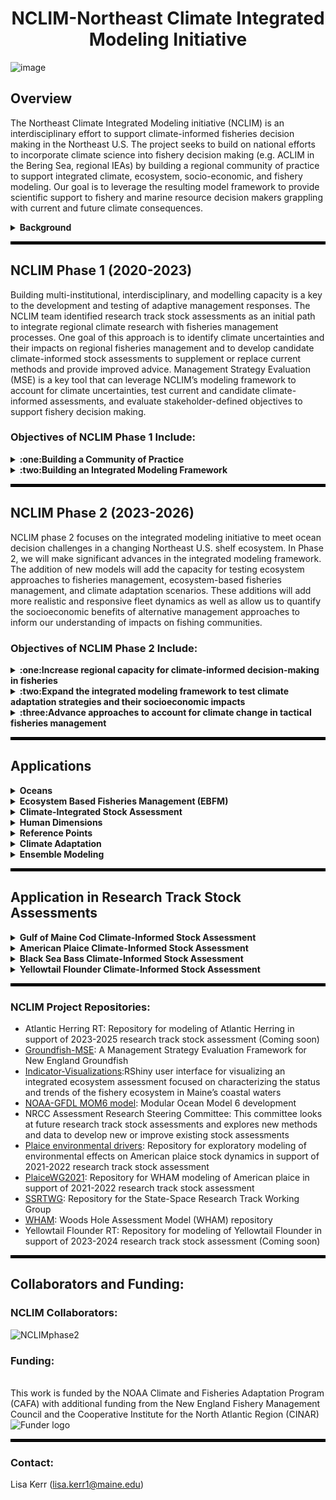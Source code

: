 <div align='center'><h1> NCLIM-Northeast Climate Integrated Modeling Initiative</h1></div>

![image](https://user-images.githubusercontent.com/12434114/156226599-91123e8e-d605-4dd7-80c1-eab3260702da.png)

## Overview
The Northeast Climate Integrated Modeling initiative (NCLIM) is an interdisciplinary effort to support climate-informed fisheries decision making in the Northeast U.S. The project seeks to build on national efforts to incorporate climate science into fishery decision making (e.g. ACLIM in the Bering Sea, regional IEAs) by building a regional community of practice to support integrated climate, ecosystem, socio-economic, and fishery modeling. Our goal is to leverage the resulting model framework to provide scientific support to fishery and marine resource decision makers grappling with current and future climate consequences.

<!-- start Background section -->
<details>
<summary><b> Background </b></summary>
Commercial and recreational fisheries are economic and cultural staples for many communities in the Northeast U.S., but changing environmental conditions call into question the long-term viability of these fisheries. Observed shifts in species distributions and productivity have already been linked to ocean warming and these impacts are expected to grow over time as waters in the Northwest Atlantic continue to warm at a rate four times the global average. There is an increasing need to understand how environmental shifts impact fisheries and develop adaptive strategies for fisheries to continue operating in the future.  

<p align="center">
<img src="https://github.com/Northeast-Climate-Integrated-Modeling/.github/blob/main/profile/NCLIM_Overview_v3.png" alt="Overview figure">
</p>

Beyond biological and ecosystem impacts, changing climate can directly impact the efficacy of existing fisheries management efforts. Stock assessments make data-informed assumptions about biological processes (e.g. growth, recruitment, and mortality) and harvesting characteristics (e.g. survey and fishery catchability) to evaluate stock status. Failure to identify and integrate climate impacts on stock and fishery dynamics into management procedures can result in biased estimates of stock status and ineffective harvest control rules. There is a need to identify when and how climate influences stock and fishery dynamics and to explore candidate management procedures that account for climate impacts more explicitly. 

</details>
<!-- end Background section -->

<hr style="border:2px solid black">

<!-- start NCLIM Phase 1 section -->

## NCLIM Phase 1 (2020-2023)

Building multi-institutional, interdisciplinary, and modelling capacity is a key to the development and testing of adaptive management responses. The NCLIM team identified research track  stock assessments as an initial path to integrate regional climate research with fisheries management processes. One goal of this approach is to identify climate uncertainties and their impacts on regional fisheries management and to develop candidate climate-informed stock assessments to supplement or replace current methods and provide improved advice. Management Strategy Evaluation (MSE) is a key tool that can leverage NCLIM’s modeling framework to account for climate uncertainties, test current and candidate climate-informed assessments, and evaluate stakeholder-defined objectives to support fishery decision making.

### Objectives of NCLIM Phase 1 Include: 
<!-- start Building a Community of Practice section -->
<details>
<summary><b> :one:Building a Community of Practice </b></summary>
  
#### Meeting Goals:
1) Advance capacity of the broad regional team to develop products that support fisheries and marine resource management, as well as a general understanding of a changing marine ecosystem
2) Promote mutual learning across disciplines to enable integration and linkages across individual research and modeling efforts
3) Transfer of climate knowledge, tools, and products within NOAA to the region

#### Join the Northeast Climate-Fisheries Seminar Series

This seminar series will focus on sharing climate-fisheries research in the U.S. Northeast region with the goal of building broader awareness of efforts across research groups and facilitating collaboration. We invite presentations on research projects that are either in progress or recently completed.  We anticipate talks will cover a variety of themes, including: 
1) Advances in ocean observations, modeling, and prediction
2) Mechanistic studies of climate/environmental impacts on marine fish and invertebrates
3) Marine species habitat, distribution, and abundance modeling,
4) Climate enhanced stock assessments and fisheries management
5) Climate informed studies on human dimensions and economics. 

The series is held on the last Thursday of each month from noon to 1pm. Remote Access through Google Meet:   
https://meet.google.com/paw-jhrb-nzr
</details>
<!-- end Building a Community of Practice section -->

<!-- start Building an Integrated Modeling Framework section -->
<details>
<summary><b> :two:Building an Integrated Modeling Framework </b></summary>

The NCLIM modeling framework aims to integrate: 
1) Global climate models
2) Regional oceanographic models
3) Ecosystem and population models
4) Human dimensions models  

Our development of an integrated modeling framework has progressed during the initial phase of NCLIM and leverages several aspects of ongoing research, including advances in regional ocean modeling (i.e., NOAA-GFDL MOM6 model), a next generation stock assessment (i.e., Woods Hole Assessment Model, WHAM), and an existing management strategy evaluation framework (i.e., Groundfish-MSE). We have also made significant progress on development of a dynamic range model that simulates a spatially explicit age structured population that can emulate temperature dependence of life processes (e.g., recruitment, natural mortality, and dispersal). The framework is built for testing the robustness of fisheries management strategies to climate change impacts, including shifting species distribution and changes in fish productivity. 

</details>
<!-- end Building an Integrated Modeling Framework section -->
  
<!-- end NCLIM phase 1 section -->

<hr style="border:2px solid black">

<!-- start NCLIM Phase 2 section -->
## NCLIM Phase 2 (2023-2026)

NCLIM phase 2 focuses on the integrated modeling initiative to meet ocean decision challenges in a changing Northeast U.S. shelf ecosystem. In Phase 2, we will make significant advances in the integrated modeling framework. The addition of new models will add the capacity for testing ecosystem approaches to fisheries management, ecosystem-based fisheries management, and climate adaptation scenarios. These additions will add more realistic and responsive fleet dynamics as well as allow us to quantify the socioeconomic benefits of alternative management approaches to inform our understanding of impacts on fishing communities.

### Objectives of NCLIM Phase 2 Include: 
<!-- start Increase regional capacity for climate-informed decision-making in fisheries section -->
<details>
<summary><b> :one:Increase regional capacity for climate-informed decision-making in fisheries </b></summary>
  
#### Increasing regional capacity through:
1) Expanding NCLIM team expertise
2) Growing the NCLIM community of practice through stakeholder engagement
3) Co-developing climate adaptation strategy scenarios

</details>
<!-- end Increase regional capacity for climate-informed decision-making in fisheries -->

<!-- start Expand the integrated modeling framework to test climate adaptation strategies and their socioeconomic impacts section -->
<details>
<summary><b> :two:Expand the integrated modeling framework to test climate adaptation strategies and their socioeconomic impacts </b></summary>

#### Expanding the integrated modeling framework by: 
1) Linking climate, ecosystem, and human dimensions models
2) Simulation testing the performance of climate adaptation strategies
3) Developing models to support climate adaptation scenarios  

</details>
<!-- end Expand the integrated modeling framework to test climate adaptation strategies and their socioeconomic impacts section -->

<!-- start Advance approaches to account for climate change in tactical fisheries management section -->
<details>
<summary><b> :three:Advance approaches to account for climate change in tactical fisheries management </b></summary>

#### Advancing approaches by:
1) Integrating climate impacts on fish stock dynamics into stock assessment
2) Defining biological reference points in a dynamic environment
3) Exploring novel approaches to account for climate risk in setting catch advice
  
</details>
<!-- end Advance approaches to account for climate change in tactical fisheries management section -->

<hr style="border:2px solid black">

## Applications

<!-- start Oceans section -->
<details>
<summary><b> Oceans </b></summary>
  
#### Coupled Global Climate and Regional Ocean Circulation Models 
Project Leads: V. Saba amd E. Curchitser
</details>
<!-- end Oceans section -->

<!-- start Ecosystem Based Fisheries Management (EBFM) section -->
<details>
<summary><b> Ecosystem Based Fisheries Management (EBFM) </b></summary>

#### Simulation Testing the Performance of EBFM Strategies 
<img align="right" src="https://i.ibb.co/Vv42bdS/NCLIM-simulation-testing2.png" width="275" alt="My Image">

Project Leads: G. Fay, L. Kerr, S. Large

This project aims to compare the performance of the following within the Georges Bank region, using Hydra as an operating model:
1) Single species management: status quo stock assessment and management with no consideration of climate impacts in the assessment or in the estimation of reference points
2) Single species-EAFM: climate-informed assessment and management which accounts for non-stationarity and/or climate drivers of stock dynamics and allows for dynamic biological reference points
3) EBFM: assessment and management that accounts for species interactions and harvest  management based on species-complex reference points (i.e., ceilings/floor)

</details>
<!-- end Ecosystem Based Fisheries Management (EBFM) section -->

<!-- start Climate-Integrated Stock Assessment section -->
<details>
<summary><b> Climate-Integrated Stock Assessment </b></summary>

Project Leads: L. Kerr, T. Miller, J. Deroba, S. Cadrin, A. Hansell
</details>
<!-- end Climate-Integrated Stock Assessment section -->

<!-- start Human Dimensions section -->
<details>
<summary><b> Human Dimensions </b></summary>
  
#### Developing a fully coupled, agent-based economic model that assesses the response of the fleet (i.e., firm) to changing species availability
Project Leads: M-Y Lee, A. Birchenback
#### Research Questions:
1) How will fishing fleets respond to a changing climate and changing species availability in terms of potential adaptation strategies, including targeting, timing, and diversification strategies?
2) How will fishing fleets respond to changing management (e.g., ACL changes that affect quote prices)?
3) How will changes in climate and management exacerbate or mitigate economic inequality of fishery participants?
4) Which communities will gain, and which will lose as the distribution of fish stocks changes?

</details>
<!-- end Human Dimensions section -->

<!-- start Reference Points section -->
<details>
<summary><b> Reference Points </b></summary>
  
#### Simulation testing the performance of alternative methods for defining reference points under climate change
Project Leads: L. Kerr, J. Weidenmann, J. Deroba, S. Cadrin

#### Workshop: Defining Biological Reference Points (BPRs) in a Dynamic Northeast U.S. Maring Environment
Location UMass Darthmouth, SMAST
<br>
When: January 8-9, 2024

#### Workshop Objectives:
1) Identify need to redefine reference points in a changing ecosystem
2) Review existing approaches to defining biological reference points
3) Evaluation of approaches to defining BRPs in other areas of the US and globally
4) Synthesize recommendations for estimating reference points for stocks in our changing ecosystem

</details>
<!-- end Reference Points section -->

<!-- start Climate Adaptation section -->
<details>
<summary><b> Climate Adaptation </b></summary>

#### Using stakeholder feedback to inform the design of climate adaptation scenarios for simulation testing
Project Leads: K. Mills, M. Cutler

The goals of this projects are to:
1) Characterize climate adaptation strategies employed in the Northeast U.S. fisheries system and document how fishers and communities are adapting to a changling climate
2) Inform the development of future climate adaptation scenarios that will be quantitatively evaluated through simulation testing
3) Evaluate the effectiveness of potential adaptation strategies for specific climate impacts and fishery contexts

</details>
<!-- end Climate Adaptation section -->

<!-- start Ensemble Modeling section -->
<details>
<summary><b> Ensemble Modeling </b></summary>
  
#### Accounting for climate risk in catch advice
Project Leads: T. Miller, L. Kerr

Ensemble modeling provides an alternative approach for accounting for uncertainty by addressing structural uncertainty in the assessment through combining multiple models’ predictions into an ensemble set.
This approach is a departure from the current paradigm of selecting the “best” model for use in generating advice.
In the context of research track stock assessments, we are increasingly exploring multiple formulations of assessments, including models incorporating time-varying
dynamics with linkages to ecosystem covariates, but still are constrained to put forward a single “best” model for use in setting catch advice. 
Ensemble modeling can provide an opportunity for diverse representations of the dynamics of fish stocks in setting fisheries catch advice. We will use simulation testing to explore the following questions:
* Does using the weighted catch advice for the “best” model provide better catch advice?
* Does using the weighted catch advice across candidate models provide better catch advice?

</details>
<!-- end Ensemble Modeling section -->
<!-- end NCLIM phase 2 section -->

<hr style="border:2px solid black">

## Application in Research Track Stock Assessments

<!-- start Gulf of Maine Cod Climate-Informed Stock Assessment section -->
<details>
<summary><b> Gulf of Maine Cod Climate-Informed Stock Assessment </b></summary>
<br>
Atlantic cod is an iconic species in the Northeast U.S. that historically supported large domestic and foreign fisheries, but is now considered overfished with overfishing occurring. Difficulties rebuilding the stock may be hindered by recent decreases in productivity and increased mortality attributed to warming ocean temperatures. Incorporating time-varying and temperature-dependent natural mortality has been shown to improve stock assessment diagnostics for this species, but there is room for further exploration of climate links to population dynamics. The NCLIM framework will be leveraged to integrate climate considerations into the research track stock assessment process for Gulf of Maine cod.

#### Project Goals:
* Explore assessment models that allow for time-varying processes
* Develop and test candidate assessments using the NCLIM framework in collaboration with the [Research Track Working Group for Atlantic Cod](https://www.fisheries.noaa.gov/event/research-track-working-group-2023-improving-assessments-atlantic-cod)
* Compare candidate and status quo assessments
* Share findings with WG members and synthesize climate context for WG report (TOR1)
<br> 
</details>
<!-- end Gulf of Maine Cod Climate-Informed Stock Assessment section -->

<!-- start American Plaice Climate-Informed Stock Assessment Framework section -->
<details>
<summary><b> American Plaice Climate-Informed Stock Assessment </b></summary>
<br>
American plaice is a commercially important flatfish in the Northeast U.S. and Canada that is considered rebuilt.  In recent years plaice have shifted further offshore and into deeper water, this shift is expected to continue with likely negative effects on the stock as ocean temperatures warm and suitable habitat contracts. Temperature has been shown to influence plaice distribution, depth, growth rate, recruitment, and possibly maturity, while other climate drivers (e.g. NAO, AMO) have been linked to changing recruits per spawner and distribution. Although population dynamics and distribution have clear links to climate dynamics, to date these influences have not been incorporated into stock assessments for plaice nor has this knowledge been used to provide estimates of climate uncertainties that may benefit decision-making processes. The NCLIM framework will be leveraged to integrate climate considerations into the research track stock assessment process for American plaice. 

#### Project Goals:
* Identify key climate drivers for American plaice and proposed links to stock dynamics
* Develop and test candidate assessments using the NCLIM framework in collaboration with the American Plaice Assessment Working Group (WG)
* Compare candidate and status quo assessments (Woods Hole Assessment Model code available [here](https://github.com/ahart1/PlaiceWG2021))
* Share findings with WG members and synthesize climate context for WG report (TOR1)

Key climate-informed products and working papers:
* [Working paper: Spatio-temporal dynamics of American plaice (Hippoglossoides platessoides) in US
2 waters of the northwest Atlantic](https://apps-nefsc.fisheries.noaa.gov/saw/sasi/uploads/WP12_Plaice_VAST-v2.pdf)
* [Working paper: Ecosystem profile of American plaice](https://apps-nefsc.fisheries.noaa.gov/saw/sasi/uploads/WP14%20Behan%20etal%20Ecosystem%20Profile.pdf)
* [Working paper: Environmental influences on American Plaice stock dynamics](https://apps-nefsc.fisheries.noaa.gov/saw/sasi/uploads/WP16%20Behan%20_%20Kerr%20Ecosystem%20Drivers.pdf)
* [Working paper: A state-space assessment of American plaice using the Woods Hole Assessment Model (WHAM)](https://apps-nefsc.fisheries.noaa.gov/saw/sasi/uploads/WP18%20Hart%20etal%20WHAM.pdf)
* All assessment products and results can be found on the [NEFSC Stock Assessment Support Information portal](https://apps-nefsc.fisheries.noaa.gov/saw/sasi/sasi_report_options.php) for the 2022 American plaice Research Track Assessment 
<br>
</details>
<!-- end American Plaice Climate-Informed Stock Assessment section -->

<!-- start Black Sea Bass Climate-Informed Stock Assessment section -->
<details>
<summary><b> Black Sea Bass Climate-Informed Stock Assessment </b></summary>
<br>
Black sea bass is a commercially and recreationally important species in the New England and Mid-Atlantic regions that has shown increased productivity in response to warming temperatures. The species has exhibited a northward shift in response to climate that is  captured by divergent state surveys (increases in northern surveys and decreases in the south) but the coastwide survey suggests variability without trend. The single-area stock assessment proposed in 2012 struggled to replicate these divergent survey trends and the model ultimately did not pass review. Subsequent work found that two-area models exhibited improved fit to survey data, and there is interest in further exploring approaches to account for climate-driven species distribution shifts in stock assessments. The NCLIM framework will be leveraged to integrate climate considerations into the research track stock assessment process for black sea bass.

#### Project Goals:
* Explore assessment models that can account for changing resource distribution and productivity
* Develop and test candidate assessments using the NCLIM framework in collaboration with the Black Sea Bass Assessment Working Group (WG)
* Compare candidate and status quo assessments
* Share findings with WG members and synthesize climate context for WG report (TOR1)
<br>  
</details>
<!-- end Black Sea Bass Climate-Informed Stock Assessment section -->

<!-- start Yellowtail Flounder Climate-Informed Stock Assessment section -->
<details>
<summary><b> Yellowtail Flounder Climate-Informed Stock Assessment </b></summary>
<br>
Yellowtail flounder (Limanda ferruginea) inhabits continental shelf waters from the Gulf of St. Lawrence to the Mid-Atlantic Bight, managed by the NEFMC for three stocks: CCGOM, SNEMA, and GB. Despite efforts to reduce fishing, stocks remain historically low, possibly due to warming waters affecting recruitment. Vulnerability to climate change varies among stocks, with SNEMA likely to migrate poleward due to its southern location, while CCGOM may move to deeper waters to avoid shallower, warmer regions.  The NCLIM framework will be leveraged to integrate climate considerations into the research track stock assessment process for yellowtail flounder.

#### Project Goals:
* Explore assessment models that can account for changing resource distribution and productivity
* Develop and test candidate assessments using the NCLIM framework in collaboration with the Yellowtail Flounder Assessment Working Group (WG)
* Compare candidate and status quo assessments
* Share findings with WG members and synthesize climate context for WG report (TOR1)
<br>  
</details>
<!-- end Yellowtail Flounder Climate-Informed Stock Assessment section -->

<hr style="border:2px solid black">

### NCLIM Project Repositories:
- Atlantic Herring RT: Repository for modeling of Atlantic Herring in support of 2023-2025 research track stock assessment (Coming soon)
- [Groundfish-MSE](https://github.com/Northeast-Climate-Integrated-Modeling/groundfish-MSE): A Management Strategy Evaluation Framework for New England Groundfish
- [Indicator-Visualizations](https://github.com/Jamie-Behan/Indicator_Visualizations):RShiny user interface for visualizing an integrated ecosystem assessment focused on characterizing the status and trends of the fishery ecosystem in Maine’s coastal waters
- [NOAA-GFDL MOM6 model](https://github.com/NOAA-GFDL/MOM6-examples): Modular Ocean Model 6 development
- NRCC Assessment Research Steering Committee: This committee looks at future research track stock assessments and explores new methods and data to develop new or improve existing stock assessments
- [Plaice environmental drivers](https://github.com/Jamie-Behan/AM_Plaice_environmental_drivers): Repository for exploratory modeling of environmental effects on American plaice stock dynamics in support of 2021-2022 research track stock assessment
- [PlaiceWG2021](https://github.com/ahart1/PlaiceWG2021): Repository for WHAM modeling of American plaice in support of 2021-2022 research track stock assessment
- [SSRTWG](https://github.com/timjmiller/SSRTWG): Repository for the State-Space Research Track Working Group
- [WHAM](https://github.com/timjmiller/wham): Woods Hole Assessment Model (WHAM) repository
- Yellowtail Flounder RT: Repository for modeling of Yellowtail Flounder in support of 2023-2024 research track stock assessment (Coming soon)

<hr style="border:2px solid black">

</details>


## Collaborators and Funding: 
<!-- start Collaborators section -->
### NCLIM Collaborators:
  
![NCLIMphase2](https://github.com/Northeast-Climate-Integrated-Modeling/.github/assets/62613926/b8af6a3e-06b8-4d67-ab06-745fa13042f3)

<!-- end Collaborators section -->

<!-- start Funding section -->
### Funding:
<br>
This work is funded by the NOAA Climate and Fisheries Adaptation Program (CAFA) with additional funding from the New England Fishery Management Council and the Cooperative Institute for the North Atlantic Region (CINAR)  
<br>
  
<img src="https://user-images.githubusercontent.com/12434114/156223822-bc79639e-efce-4c18-a4de-cbc3d0293405.png" width = "350" alt = "Funder logo">


<!-- end Funding section -->

<hr style="border:2px solid black">

### Contact:

Lisa Kerr (lisa.kerr1@maine.edu)
